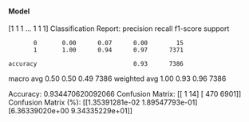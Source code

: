 #### Model
[1 1 1 ... 1 1 1]
Classification Report:
              precision    recall  f1-score   support

           0       0.00      0.07      0.00        15
           1       1.00      0.94      0.97      7371

    accuracy                           0.93      7386
   macro avg       0.50      0.50      0.49      7386
weighted avg       1.00      0.93      0.96      7386

Accuracy: 0.934470620092066
Confusion Matrix:
[[   1   14]
 [ 470 6901]]
Confusion Matrix (%):
[[1.35391281e-02 1.89547793e-01]
 [6.36339020e+00 9.34335229e+01]]
